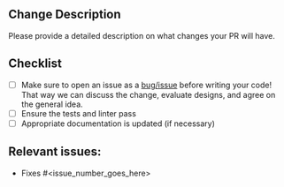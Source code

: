 ## Change Description

Please provide a detailed description on what changes your PR will have.

## Checklist

- [ ] Make sure to open an issue as a
      [bug/issue](https://github.com/guycipher/cloudsql-proxy-mailjit/issues/new/choose)
      before writing your code! That way we can discuss the change, evaluate
      designs, and agree on the general idea.
- [ ] Ensure the tests and linter pass
- [ ] Appropriate documentation is updated (if necessary)

## Relevant issues:

- Fixes #<issue_number_goes_here>
